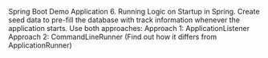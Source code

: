 Spring Boot Demo Application 6. Running Logic on Startup in Spring. Create seed data to pre-fill the database with track information whenever the application starts. Use both approaches: Approach 1: ApplicationListener Approach 2: CommandLineRunner (Find out how it differs from ApplicationRunner)